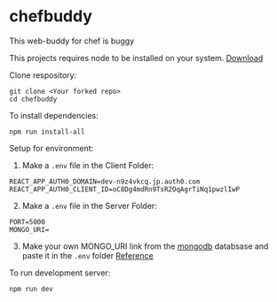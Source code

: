 # chefbuddy
This web-buddy for chef is buggy

This projects requires node to be installed on your system. [Download](https://nodejs.org/en/download/)

Clone respository:
```
git clone <Your forked repo>
cd chefbuddy
```
To install dependencies:
```
npm run install-all
```

Setup for environment: 
1. Make a `.env` file in the Client Folder:
```
REACT_APP_AUTH0_DOMAIN=dev-n9z4vkcq.jp.auth0.com
REACT_APP_AUTH0_CLIENT_ID=oC8Dg4mdRn9TsR2OqAgrTiNq1pwzlIwP
```

2. Make a `.env` file in the Server Folder:
```
PORT=5000
MONGO_URI=
```

3. Make your own MONGO_URI link from the [mongodb](https://www.mongodb.com/) databsase and paste it in the `.env` folder [Reference](https://studio3t.com/knowledge-base/articles/connect-to-mongodb-atlas/)

To run development server:
```
npm run dev
```
